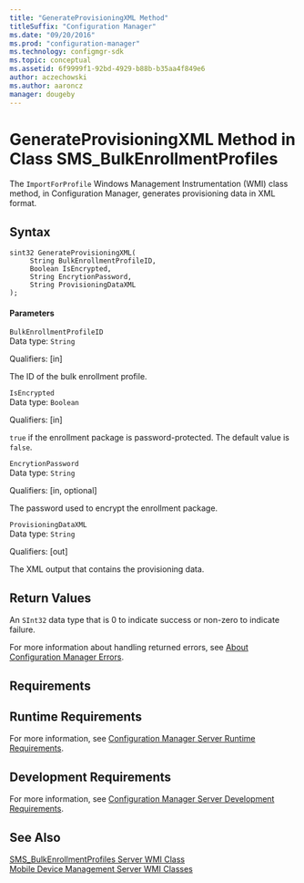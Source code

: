 ```yaml
---
title: "GenerateProvisioningXML Method"
titleSuffix: "Configuration Manager"
ms.date: "09/20/2016"
ms.prod: "configuration-manager"
ms.technology: configmgr-sdk
ms.topic: conceptual
ms.assetid: 6f9999f1-92bd-4929-b88b-b35aa4f849e6
author: aczechowski
ms.author: aaroncz
manager: dougeby
---
```

# GenerateProvisioningXML Method in Class SMS_BulkEnrollmentProfiles
The `ImportForProfile` Windows Management Instrumentation (WMI) class method, in Configuration Manager, generates provisioning data in XML format.  

## Syntax  

```  
sint32 GenerateProvisioningXML(  
     String BulkEnrollmentProfileID,  
     Boolean IsEncrypted,  
     String EncrytionPassword,  
     String ProvisioningDataXML  
);  

```  

#### Parameters  
 `BulkEnrollmentProfileID`  
 Data type: `String`  

 Qualifiers: [in]  

 The ID of the bulk enrollment profile.  

 `IsEncrypted`  
 Data type: `Boolean`  

 Qualifiers: [in]  

 `true` if the enrollment package is password-protected. The default value is `false`.  

 `EncrytionPassword`  
 Data type: `String`  

 Qualifiers: [in, optional]  

 The password used to encrypt the  enrollment package.  

 `ProvisioningDataXML`  
 Data type: `String`  

 Qualifiers: [out]  

 The XML output that contains the provisioning data.  

## Return Values  
 An `SInt32` data type that is 0 to indicate success or non-zero to indicate failure.  

 For more information about handling returned errors, see [About Configuration Manager Errors](../../../develop/core/understand/about-configuration-manager-errors.md).  

## Requirements  

## Runtime Requirements  
 For more information, see [Configuration Manager Server Runtime Requirements](../../../develop/core/reqs/server-runtime-requirements.md).  

## Development Requirements  
 For more information, see [Configuration Manager Server Development Requirements](../../../develop/core/reqs/server-development-requirements.md).  

## See Also  
 [SMS_BulkEnrollmentProfiles Server WMI Class](../../../develop/reference/mdm/sms_bulkenrollmentprofiles-server-wmi-class.md)   
 [Mobile Device Management Server WMI Classes](../../../develop/reference/mdm/mobile-device-management-server-wmi-classes.md)
